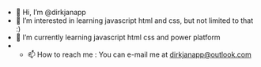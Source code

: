 - 👋 Hi, I’m @dirkjanapp
- 👀 I’m interested in learning javascript html and css, but not limited to that :)
- 🌱 I’m currently learning javascript html css and power platform
- - 📫 How to reach me : You can e-mail me at dirkjanapp@outlook.com

